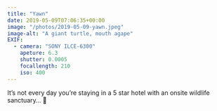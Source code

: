 ```yaml
---
title: "Yawn"
date: 2019-05-09T07:06:35+00:00
image: "/photos/2019-05-09-yawn.jpeg"
image-alt: "A giant turtle, mouth agape"
EXIF:
  - camera: "SONY ILCE-6300"
    apeture: 6.3
    shutter: 0.0005
    focallength: 210
    iso: 400
---
```


It’s not every day you’re staying in a 5 star hotel with an onsite wildlife sanctuary… 🐢